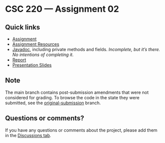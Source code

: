 # CSC 220 — Assignment 02

## Quick links

* [Assignment](https://github.com/mosguinz-csc220-02/CSC220Asmt02/blob/main/CSC220Asmt02/Assignment-02.pdf)
* [Assignment Resources](https://github.com/mosguinz-csc220-02/CSC220Asmt02/tree/main/CSC220Asmt02/Resources)
* [Javadoc](https://mosguinz-csc220-02.github.io/CSC220Asmt02/), including private methods and fields. *Incomplete, but it’s there. No intentions of completing it.*
* [Report](https://github.com/mosguinz-csc220-02/CSC220Asmt02/blob/main/CSC220Asmt02/KullathonSitthisarnwattanachai-Assignment-02-Report.pdf)
* [Presentation Slides](https://github.com/mosguinz-csc220-02/CSC220Asmt02/blob/main/CSC220Asmt02/Assignment-02-Presentation.pdf)

## Note
The main branch contains post-submission amendments that were not considered for grading. To browse the code in the state they were submitted, see the [original-submission](https://github.com/mosguinz-csc220-02/CSC220Asmt02/tree/original-submission) branch.

## Questions or comments?
If you have any questions or comments about the project, please add them in the [Discussions tab](https://github.com/mosguinz-csc220-02/CSC220Asmt02/discussions/new).
